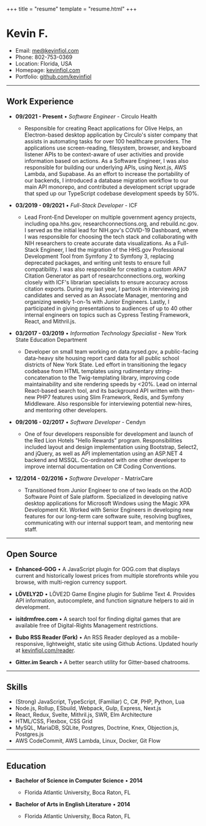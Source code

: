 +++
title = "resume"
template = "resume.html"
+++

# Kevin F.

* Email: [me@kevinfiol.com](mailto:me@kevinfiol.com)
* Phone: 802-753-0369
* Location: Florida, USA
* Homepage: [kevinfiol.com](https://www.kevinfiol.com)
* Portfolio: [github.com/kevinfiol](https://www.github.com/kevinfiol)

---

## Work Experience

* __09/2021 - Present__ • *Software Engineer*  - Circulo Health
    * Responsible for creating React applications for Olive Helps, an Electron-based desktop application by Circulo's sister company that assists in automating tasks for over 100 healthcare providers. The applications use screen-reading, filesystem, browser, and keyboard listener APIs to be context-aware of user activities and provide information based on actions. As a Software Engineer, I was also responsible for building our underlying APIs, using Next.js, AWS Lambda, and Supabase. As an effort to increase the portability of our backends, I introduced a database migration workflow to our main API monorepo, and contributed a development script upgrade that sped up our TypeScript codebase development speeds by 50%.

* __03/2019 - 09/2021__ • *Full-Stack Developer* - ICF
    * Lead Front-End Developer on multiple government agency projects, including opa.hhs.gov, researchconnections.org, and rebuild.nc.gov. I served as the initial lead for NIH.gov's COVID-19 Dashboard, where I was responsible for choosing the tech stack and collaborating with NIH researchers to create accurate data visualizations. As a Full-Stack Engineer, I led the migration of the HHS.gov Professional Development Tool from Symfony 2 to Symfony 3, replacing deprecated packages, and writing unit tests to ensure full compatibility. I was also responsible for creating a custom APA7 Citation Generator as part of researchconnections.org, working closely with ICF's librarian specialists to ensure accuracy across citation exports. During my last year, I partook in interviewing job candidates and served as an Associate Manager, mentoring and organizing weekly 1-on-1s with Junior Engineers. Lastly, I participated in giving presentations to audiences of up to 40 other internal engineers on topics such as Cypress Testing Framework, React, and Mithril.js.

* __03/2017 - 03/2019__ • *Information Technology Specialist* - New York State Education Department
    * Developer on small team working on data.nysed.gov, a public-facing data-heavy site housing report card data for all public school districts of New York State. Led effort in transitioning the legacy codebase from HTML templates using rudimentary string-concatenation to the Twig-templating library, improving code maintainability and site rendering speeds by <20%. Lead on internal React-based search tool, and its background API written with then-new PHP7 features using Slim Framework, Redis, and Symfony Middleware. Also responsible for interviewing potential new-hires, and mentoring other developers.

* __09/2016 - 02/2017__ • *Software Developer* - Cendyn
    * One of four developers responsible for development and launch of the Red Lion Hotels "Hello Rewards" program. Responsibilities included layout and design implementation using Bootstrap, Select2, and jQuery, as well as API implementation using an ASP.NET 4 backend and MSSQL. Co-ordinated with one other developer to improve internal documentation on C# Coding Conventions.

* __12/2014 - 02/2016__ • *Software Developer* - MatrixCare
    * Transitioned from Junior Engineer to one of two leads on the AOD Software Point of Sale platform. Specialized in developing native desktop applications for Microsoft Windows using the Magic XPA Development Kit. Worked with Senior Engineers in developing new features for our long-term care software suite, resolving bugfixes, communicating with our internal support team, and mentoring new staff.

---

## Open Source

* **Enhanced-GOG** • A JavaScript plugin for GOG.com that displays current and historically lowest prices from multiple storefronts while you browse, with multi-region currency support.

* **LÖVELY2D** • LÖVE2D Game Engine plugin for Sublime Text 4. Provides API information, autocomplete, and function signature helpers to aid in development.

* **isitdrmfree.com** • A search tool for finding digital games that are available free of Digital-Rights Management restrictions.

* **Bubo RSS Reader (Fork)** • An RSS Reader deployed as a mobile-responsive, lightweight, static site using Github Actions. Updated hourly at [kevinfiol.com/reader](https://kevinfiol.com/reader).

* **Gitter.im Search** • A better search utility for Gitter-based chatrooms.

---

## Skills

* (Strong) JavaScript, TypeScript, (Familiar) C, C#, PHP, Python, Lua
* Node.js, Rollup, ESbuild, Webpack, Gulp, Express, Next.js
* React, Redux, Svelte, Mithril.js, SWR, Elm Architecture
* HTML/CSS, Flexbox, CSS Grid
* MySQL, MariaDB, SQLite, Postgres, Doctrine, Knex, Objection.js, Postgres.js
* AWS CodeCommit, AWS Lambda, Linux, Docker, Git Flow

---

## Education

* **Bachelor of Science in Computer Science** • __2014__
    * Florida Atlantic University, Boca Raton, FL

* **Bachelor of Arts in English Literature** • __2014__
    * Florida Atlantic University, Boca Raton, FL
